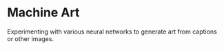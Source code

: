 # Machine Art
Experimenting with various neural networks to generate art from captions or other images.
